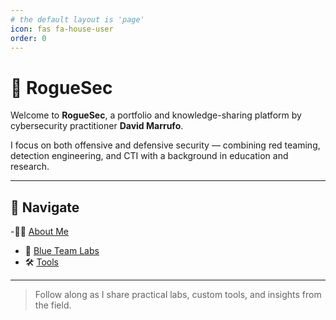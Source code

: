 ```yaml
---
# the default layout is 'page'
icon: fas fa-house-user
order: 0
---
```


# 🧠 RogueSec

Welcome to **RogueSec**, a portfolio and knowledge-sharing platform by cybersecurity practitioner **David Marrufo**.

I focus on both offensive and defensive security — combining red teaming, detection engineering, and CTI with a background in education and research.

---

## 🚀 Navigate

-👨‍💻 [About Me](/about)
- 🧩 [Blue Team Labs](/bluelabs)
- 🛠 [Tools](/tools)

---

> Follow along as I share practical labs, custom tools, and insights from the field.
